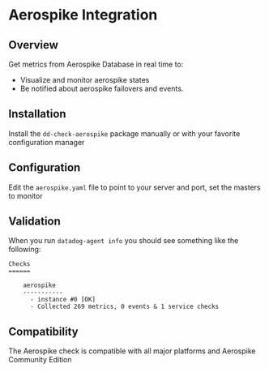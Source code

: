 # Aerospike Integration

## Overview

Get metrics from Aerospike Database in real time to:

* Visualize and monitor aerospike states
* Be notified about aerospike failovers and events.

## Installation

Install the `dd-check-aerospike` package manually or with your favorite configuration manager

## Configuration

Edit the `aerospike.yaml` file to point to your server and port, set the masters to monitor

## Validation

When you run `datadog-agent info` you should see something like the following:

    Checks
    ======

        aerospike
        -----------
          - instance #0 [OK]
          - Collected 269 metrics, 0 events & 1 service checks

## Compatibility

The Aerospike check is compatible with all major platforms and Aerospike Community Edition


